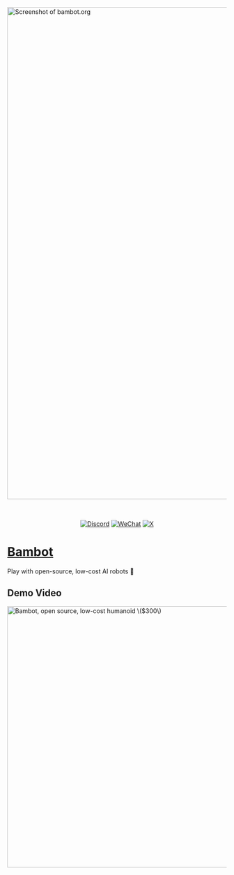 <a href="https://bambot.org">
  <img width="1130" alt="Screenshot of bambot.org" src="[https://github.com/user-attachments/assets/6e762efa-2cbb-4fd8-9108-5661e092b6c6](https://github.com/user-attachments/assets/bcf347d7-5d76-4021-8a99-bb4515323fe0)" />
</a>

<br/>
<br/>
<br/>

<p align="center">
  <a href="https://discord.gg/Fq2gvSMyRJ"><img src="https://flat.badgen.net/static/chat/on%20discord" alt="Discord"></a>
  <a href="https://i.v2ex.co/1U6OSqswl.jpeg"><img src="https://flat.badgen.net/static/chat/on%20wechat?color=green" alt="WeChat"></a>
  <a href="https://x.com/tim_qian"><img src="https://flat.badgen.net/static/follow/on%20X?color=black" alt="X"></a>
</p>

# [Bambot](https://bambot.org)

Play with open-source, low-cost AI robots 🤖



## Demo Video

<a href="https://x.com/Tim_Qian/status/1901952877243122014"> <img alt="Bambot, open source, low-cost humanoid \($300\)" src="https://github.com/user-attachments/assets/bc9536e2-1fa6-4cb5-99f3-15a794bf09cf" width="600" style="height:auto;" ></a>
